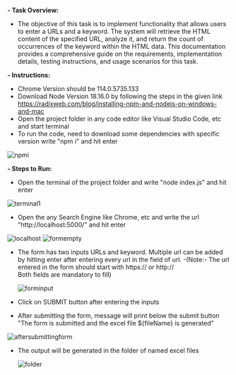  **- **Task Overview:****
 - The objective of this task is to implement functionality that allows users to enter a URLs and a keyword. The system will retrieve the HTML content of the specified URL, analyze it, and return the count of occurrences of the keyword within the HTML data. This documentation provides a comprehensive guide on the requirements, implementation details, testing instructions, and usage scenarios for this task.
 
 **- Instructions:**
 - Chrome Version should be 114.0.5735.133
 - Download Node Version 18.16.0 by following the steps in the given link https://radixweb.com/blog/installing-npm-and-nodejs-on-windows-and-mac
 - Open the project folder in any code editor like Visual Studio Code, etc and start terminal 
 - To run the code, need to download some dependencies with specific version write "npm i" and hit enter

![npmi](https://github.com/Training-Rapidops/Priya-Intwala/assets/125572126/8c3a9d5a-3964-4780-b155-e159a6e8e3a8)

 
 **- Steps to Run:**
 - Open the terminal of the project folder and write "node index.js" and hit enter

  ![terminal1](https://github.com/Training-Rapidops/Priya-Intwala/assets/125572126/eea7e02e-8fb4-4298-a4cc-aaa7837749bc)

 - Open the any Search Engine like Chrome, etc and write the url "http://localhost:5000/" and hit enter

  ![localhost](https://github.com/Training-Rapidops/Priya-Intwala/assets/125572126/863fbaa2-684b-483a-9573-94ca07a64b48)
  ![formempty](https://github.com/Training-Rapidops/Priya-Intwala/assets/125572126/c564d4ff-9f98-4bea-837b-586484793524)

 - The form has two inputs URLs and keyword. Multiple url can be added by hitting enter after entering every url in the field of url. 
 -(Note:- The url entered in the form should start with https:// or http://   
    Both fields are mandatory to fill)
   
    ![forminput](https://github.com/Training-Rapidops/Priya-Intwala/assets/125572126/187f0754-0fd3-4797-bb6e-55f9326cd3f0)

 - Click on SUBMIT button after entering the inputs
 - After submitting the form, message will print below the submit button "The form is submitted and the excel file ${fileName} is generated"

 ![aftersubmittingform](https://github.com/Training-Rapidops/Priya-Intwala/assets/125572126/a66f48d3-a94a-4010-8394-50db068c4b6e)

 - The output will be generated in the folder of named excel files
 
     ![folder](https://github.com/Training-Rapidops/Priya-Intwala/assets/125572126/c30e01a0-173b-4966-adcd-98bbe7b8c840)

